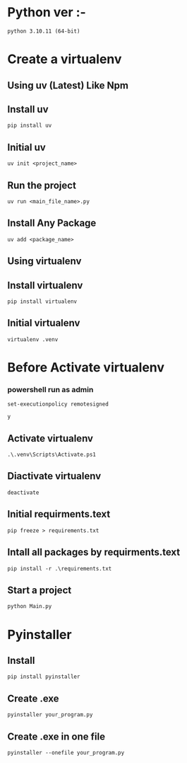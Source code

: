 # Python ver :-
```
python 3.10.11 (64-bit)
```

# Create a virtualenv

## Using uv (Latest) Like Npm

## Install uv
```
pip install uv
```

## Initial uv
```
uv init <project_name>
```

## Run the project
```
uv run <main_file_name>.py
```
## Install Any Package
```
uv add <package_name>
```

## Using virtualenv

## Install virtualenv
```
pip install virtualenv
```

## Initial virtualenv
```
virtualenv .venv
```

# Before Activate virtualenv

### powershell run as admin
```
set-executionpolicy remotesigned
```
```
y
```

## Activate virtualenv
```
.\.venv\Scripts\Activate.ps1
```

## Diactivate virtualenv
```
deactivate
```

## Initial requirments.text
```
pip freeze > requirements.txt
```

## Intall all packages by requirments.text
```
pip install -r .\requirements.txt
```

## Start a project 
```
python Main.py
```

# Pyinstaller
## Install
```
pip install pyinstaller
```

## Create .exe
```
pyinstaller your_program.py
```

## Create .exe in one file
```
pyinstaller --onefile your_program.py
```
